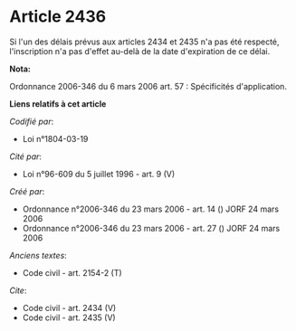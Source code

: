 # Article 2436

Si l'un des délais prévus aux articles 2434 et 2435 n'a pas été respecté, l'inscription n'a pas d'effet au-delà de la date
d'expiration de ce délai.

**Nota:**

Ordonnance 2006-346 du 6 mars 2006 art. 57 : Spécificités d'application.

**Liens relatifs à cet article**

_Codifié par_:

  - Loi n°1804-03-19

_Cité par_:

  - Loi n°96-609 du 5 juillet 1996 - art. 9 (V)

_Créé par_:

  - Ordonnance n°2006-346 du 23 mars 2006 - art. 14 () JORF 24 mars 2006
  - Ordonnance n°2006-346 du 23 mars 2006 - art. 27 () JORF 24 mars 2006

_Anciens textes_:

  - Code civil - art. 2154-2 (T)

_Cite_:

  - Code civil - art. 2434 (V)
  - Code civil - art. 2435 (V)
